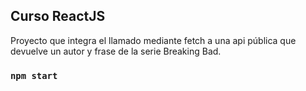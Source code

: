 ## Curso ReactJS

Proyecto que integra el llamado mediante fetch a una api pública que devuelve un autor y frase de la serie Breaking Bad.

### `npm start`
